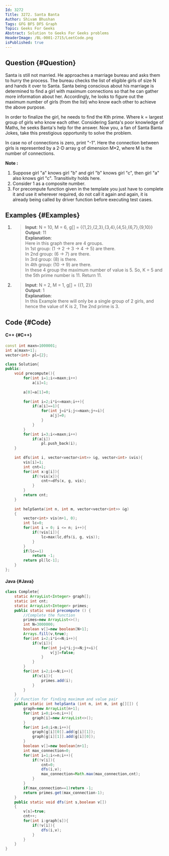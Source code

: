 ```yaml
---
Id: 3272
Title: 3272. Santa Banta
Author: Shivam Bhushan
Tags: GFG BFS DFS Graph
Topic: Geeks For Geeks
Abstract: Solution to Geeks For Geeks problems
HeaderImage: /BL-0001-2715/LeetCode.png
isPublished: true
---
```


## Question {#Question}

Santa is still not married. He approaches a marriage bureau and asks them to hurry the process. The bureau checks the list of eligible girls of size N and hands it over to Santa. Santa being conscious about his marriage is determined to find a girl with maximum connections so that he can gather more information about her. Accordingly, he looks to figure out the maximum number of girls (from the list) who know each other to achieve the above purpose.

In order to finalize the girl, he needs to find the Kth prime. Where k = largest group of girls who know each other. Considering Santa's poor knowledge of Maths, he seeks Banta's help for the answer. Now you, a fan of Santa Banta Jokes, take this prestigious opportunity to solve the problem.

In case no of connections is zero, print "-1". Here the connection between girls is represented by a 2-D array g of dimension M*2, where M is the number of connections.

**Note :**
1. Suppose girl "a" knows girl "b" and girl "b" knows girl "c", then girl "a" also knows girl "c". Transitivity holds here.
2. Consider 1 as a composite number.
3. For precompute function given in the template you just have to complete it and use it wherever required, do not call it again and again, it is already being called by driver function before executing test cases.

## Examples {#Examples}
1. >**Input**: N = 10, M = 6, g[] = {{1,2},{2,3},{3,4},{4,5},{6,7},{9,10}}\
**Output**: 11\
**Explanation**: \
Here in this graph there are 4 groups.\
In 1st group: (1 -> 2 -> 3 -> 4 -> 5) are there.\
In 2nd group: (6 -> 7) are there.\
In 3rd group: (8) is there.\
In 4th group: (10 -> 9) are there.\
In these 4 group the maximum number of 
value is 5. So, K = 5 and the 5th prime number 
is 11. Return 11.

2. >**Input**: N = 2, M = 1, g[] = {{1, 2}}\
**Output**: 1\
**Explanation**: \
In this Example there will only be a single group of 2 girls, and hence the value of K is 2, The 2nd prime is 3.

## Code {#Code}
#### C++ {#C++}
```c++
const int maxn=1000001;
int a[maxn+1];	
vector<int> pl={2};

class Solution{
public:
    void precompute(){
    	for(int i=1;i<=maxn;i++)
    	    a[i]=1;
    	
    	a[0]=a[1]=0;
    	
    	for(int i=2;i*i<=maxn;i++){
    		if(a[i]==1){
    			for(int j=i*i;j<=maxn;j+=i){
    				a[j]=0;
    			}
    		}
    	}
    	for(int i=3;i<=maxn;i++)
    	    if(a[i])
    	        pl.push_back(i);
    }
    
    int dfs(int i, vector<vector<int>> &g, vector<int> &vis){
    	vis[i]=1;
    	int cnt=1;
    	for(int x:g[i]){
    		if(!vis[x]){
    			cnt+=dfs(x, g, vis);
    		}
    	}
    	return cnt;
    }
    
    int helpSanta(int n, int m, vector<vector<int>> &g)
    {
        vector<int> vis(n+1, 0);
        int lc=0;
    	for(int i = 0; i <= n; i++){
    		if(!vis[i]){
    			lc=max(lc,dfs(i, g, vis));
    		}
    	}
    	if(lc==1)
    	    return -1;
    	return pl[lc-1];
    }
};
```

#### Java {#Java}

```java
class Complete{
    static ArrayList<Integer> graph[];
    static int cnt;
    static ArrayList<Integer> primes;
    public static void precompute () {
        //Complete the function
        primes=new ArrayList<>();
        int N=3000000;
        boolean v[]=new boolean[N+1];
        Arrays.fill(v,true);
        for(int i=2;i*i<=N;i++){
            if(v[i]){
                for(int j=i*i;j<=N;j+=i){
                    v[j]=false;
                }
            }
        }
        for(int i=2;i<=N;i++){
            if(v[i]){
                primes.add(i);
            }
        }
    }
    // Function for finding maximum and value pair
    public static int helpSanta (int n, int m, int g[][]) {
        graph=new ArrayList[n+1];
        for(int i=0;i<=n;i++){
            graph[i]=new ArrayList<>();
        }
        for(int i=0;i<m;i++){
            graph[g[i][0]].add(g[i][1]);
            graph[g[i][1]].add(g[i][0]);
        }
        boolean v[]=new boolean[n+1];
        int max_connection=0;
        for(int i=1;i<=n;i++){
            if(!v[i]){
                cnt=0;
                dfs(i,v);
                max_connection=Math.max(max_connection,cnt);
            }
        }
        if(max_connection==1)return -1;
        return primes.get(max_connection-1);
    }
    public static void dfs(int s,boolean v[])
    {
        v[s]=true;
        cnt++;
        for(int i:graph[s]){
            if(!v[i]){
                dfs(i,v);  
            }
        }
    }
}
```
